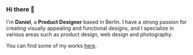 ### Hi there 👋

I'm **Daniel**, a **Product Designer** based in Berlin. I have a strong passion for creating visually appealing and functional designs, and I specialize in various areas such as product design, web design and photography.

You can find some of my works <a href="https://www.dg-ac.com" target="_blank">here</a>.
